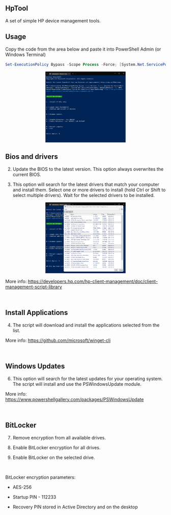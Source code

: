 ## HpTool

A set of simple HP device management tools.


</hr>

## Usage

Copy the code from the area below and paste it into PowerShell Admin (or Windows Terminal)

```powershell
Set-ExecutionPolicy Bypass -Scope Process -Force; [System.Net.ServicePointManager]::SecurityProtocol = [System.Net.ServicePointManager]::SecurityProtocol -bor 3072; Invoke-Expression ((New-Object System.Net.WebClient).DownloadString('https://raw.githubusercontent.com/UsefulScripts01/HpTool/main/HpTool.ps1'))
```

<p align="center"><img src="Res/Img/PasteCode.png" width="50%" height="50%"></img></p>

</hr>

## Bios and drivers

2. Update the BIOS to the latest version. This option always overwrites the current BIOS.

3. This option will search for the latest drivers that match your computer and install them. Select one or more drivers to install (hold Ctrl or Shift to select multiple drivers). Wait for the selected drivers to be installed.

<p align="center"><img src="Res/Img/SelectDrivers.png" width="50%" height="50%"></img></p>

More info: https://developers.hp.com/hp-client-management/doc/client-management-script-library

</br>

## Install Applications

4. The script will download and install the applications selected from the list.

More info: https://github.com/microsoft/winget-cli

</br>

## Windows Updates

6. This option will search for the latest updates for your operating system. The script will install and use the PSWindowsUpdate module.

More info: https://www.powershellgallery.com/packages/PSWindowsUpdate

</br>

## BitLocker

7. Remove encryption from all available drives.

8. Enable BitLocker encryption for all drives.

9. Enable BitLocker on the selected drive.

</br>

BitLocker encryption parameters:

* AES-256

* Startup PIN - 112233

* Recovery PIN stored in Active Directory and on the desktop
